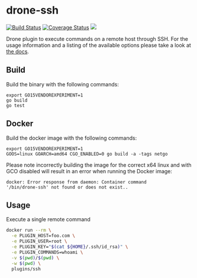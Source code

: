 # drone-ssh

[![Build Status](http://beta.drone.io/api/badges/drone-plugins/drone-ssh/status.svg)](http://beta.drone.io/drone-plugins/drone-ssh)
[![Coverage Status](https://aircover.co/badges/drone-plugins/drone-ssh/coverage.svg)](https://aircover.co/drone-plugins/drone-ssh)
[![](https://badge.imagelayers.io/plugins/drone-ssh:latest.svg)](https://imagelayers.io/?images=plugins/drone-ssh:latest 'Get your own badge on imagelayers.io')

Drone plugin to execute commands on a remote host through SSH. For the usage information and a listing of the available options please take a look at [the docs](DOCS.md).

## Build

Build the binary with the following commands:

```
export GO15VENDOREXPERIMENT=1
go build
go test
```

## Docker

Build the docker image with the following commands:

```
export GO15VENDOREXPERIMENT=1
GOOS=linux GOARCH=amd64 CGO_ENABLED=0 go build -a -tags netgo
```

Please note incorrectly building the image for the correct x64 linux and with GCO disabled will result in an error when running the Docker image:

```
docker: Error response from daemon: Container command
'/bin/drone-ssh' not found or does not exist..
```

## Usage

Execute a single remote command

```sh
docker run --rm \
  -e PLUGIN_HOST=foo.com \
  -e PLUGIN_USER=root \
  -e PLUGIN_KEY="$(cat ${HOME}/.ssh/id_rsa)" \
  -e PLUGIN_COMMANDS=whoami \
  -v $(pwd)/$(pwd) \
  -w $(pwd) \
  plugins/ssh
```
